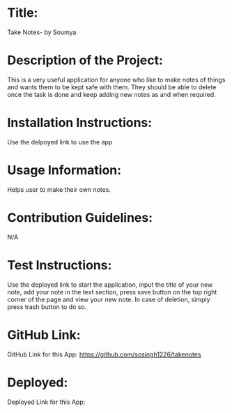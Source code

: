 # Title: 
  Take Notes- by Soumya

  # Description of the Project:
  This is a very useful application for anyone who like to make notes of things and wants them to be kept safe with them. They should be able to delete once the task is done and keep adding new notes as and when required.

  # Installation Instructions:
  Use the delpoyed link to use the app

  # Usage Information:
  Helps user to make their own notes.

  # Contribution Guidelines:
  N/A

  # Test Instructions:
  Use the deployed link to start the application, input the title of your new note, add your note in the text section, press save button on the top right corner of the page and view your new note. In case of deletion, simply press trash button to do so.

  # GitHub Link:
  GitHub Link for this App: https://github.com/sosingh1226/takenotes

  # Deployed:
  Deployed Link for this App: 